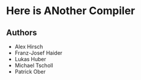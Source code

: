 # Here is ANother Compiler

## Authors

- Alex Hirsch
- Franz-Josef Haider
- Lukas Huber
- Michael Tscholl
- Patrick Ober
